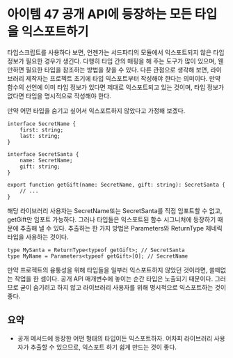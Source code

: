 # 아이템 47 공개 API에 등장하는 모든 타입을 익스포트하기

타입스크립트를 사용하다 보면, 언젠가는 서드파티의 모듈에서 익스포트되지 않은 타입 정보가 필요한 경우가 생긴다. 다행히 타입 간의 매핑을 해 주는 도구가 많이 있으며, 웬만하면 필요한 타입을 참조하는 방법을 찾을 수 있다. 다른 관점으로 생각해 보면, 라이브러리 제작자는 프로젝트 초기에 타입 익스포트부터 작성해야 한다는 의미이다. 만약 함수의 선언에 이미 타입 정보가 있다면 제대로 익스포트되고 있는 것이며, 타입 정보가 없다면 타입을 명시적으로 작성해야 한다.

만약 어떤 타입을 숨기고 싶어서 익스포트하지 않았다고 가정해 보겠다.

``` tsx
interface SecretName {
    first: string;
    last: string;
}

interface SecretSanta {
    name: SecretName;
    gift: string;
}

export function getGift(name: SecretName, gift: string): SecretSanta {
    // ...
}
```

해당 라이브러리 사용자는 SecretName또는 SecretSanta를 직접 임포트할 수 없고, getGift만 임포트 가능하다. 그러나 타입들은 익스포트된 함수 시그니처에 등장하기 때문에 추출해 낼 수 있다. 추출하는 한 가지 방법은 Parameters와 ReturnType 제네릭 타입을 사용하는 것이다.

``` tsx
type MySanta = ReturnType<typeof getGift>; // SecretSanta
type MyName = Parameters<typeof getGift>[0]; // SecretName
```

만약 프로젝트의 융퉁성을 위해 타입들을 일부러 익스포트하지 않았던 것이라면, 쓸떼없는 작업을 한 셈이다. 공개 API 매개변수에 놓이는 순간 타입은 노출되기 때문이다. 그러므로 굳이 숨기려고 하지 않고 라이브러리 사용자를 위해 명시적으로 익스포트하는 것이 좋다.

## 요약
- 공개 메서드에 등장한 어떤 형태의 타입이든 익스포트하자. 어차피 라이브러리 사용자가 추출할 수 있으므로, 익스포트 하기 쉽게 만드는 것이 좋다.